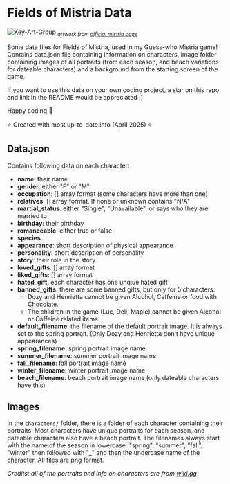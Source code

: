 # Fields of Mistria Data

![Key-Art-Group](https://github.com/user-attachments/assets/c17417af-e4ad-4b34-81e1-d9b9f6e8f9e5)
<sub>*artwork from [official mistria page](www.fieldsofmistria.com/early-access)*</sub>

Some data files for Fields of Mistria, used in my Guess-who Mistria game! 
Contains data.json file containing information on characters, image folder containing images of all portraits (from each season, and beach variations for dateable characters) and a background from the starting screen of the game.

If you want to use this data on your own coding project, a star on this repo and link in the README would be appreciated ;)

Happy coding 💖

⭐ Created with most up-to-date info (April 2025) ⭐

## Data.json

Contains following data on each character:

- **name**: their name
- **gender**: either "F" or "M"
- **occupation**: [] array format (some characters have more than one)
- **relatives**: [] array format. If none or unknown contains "N/A"
- **martial_status**: either "Single", "Unavailable", or says who they are married to
- **birthday**: their birthday
- **romanceable**: either true or false
- **species**
- **appearance**: short description of physical appearance
- **personality**: short description of personality
- **story**: their role in the story
- **loved_gifts**: [] array format
- **liked_gifts**: [] array format
- **hated_gift**: each character has one unqiue hated gift
- **banned_gifts**: there are some banned gifts, but only for 5 characters:
  - Dozy and Henrietta cannot be given Alcohol, Caffeine or food with Chocolate.
  - The children in the game (Luc, Dell, Maple) cannot be given Alcohol or Caffeine related items.
- **default_filename**: the filename of the default portrait image. It is always set to the spring portrait. (Only Dozy and Henrietta don't have unique appearances)
- **spring_filename**: spring portrait image name
- **summer_filename**: summer portrait image name
- **fall_filename**: fall portrait image name
- **winter_filename**: winter portrait image name
- **beach_filename**: beach portrait image name (only dateable characters have this)

## Images

In the `characters/` folder, there is a folder of each character containing their portraits. Most characters have unique portraits for each season, and dateable characters also have a beach portrait. 
The filenames always start with the name of the season in lowercase: "spring", "summer", "fall", "winter" then followed with "_" and then the undercase name of the character. All files are png format.

*Credits: all of the portraits and info on characters are from [wiki.gg](https://fieldsofmistria.wiki.gg/)*

